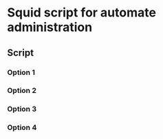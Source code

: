 # Squid script for automate administration
## Script
### Option 1
### Option 2
### Option 3
### Option 4
